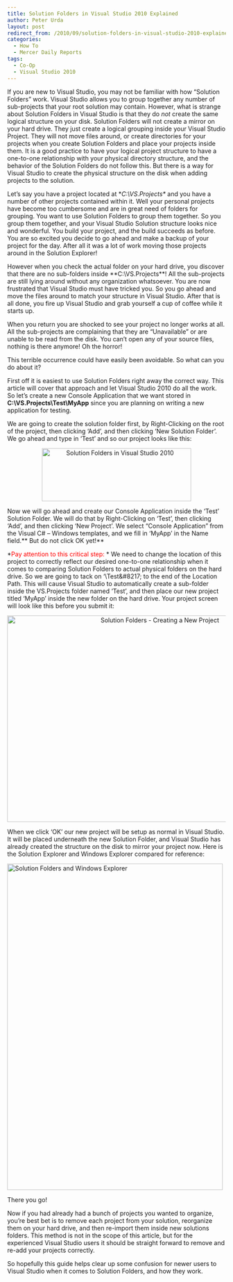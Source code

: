 ```yaml
---
title: Solution Folders in Visual Studio 2010 Explained
author: Peter Urda
layout: post
redirect_from: /2010/09/solution-folders-in-visual-studio-2010-explained/
categories:
  - How To
  - Mercer Daily Reports
tags:
  - Co-Op
  - Visual Studio 2010
---
```

If you are new to Visual Studio, you may not be familiar with how &#8220;Solution Folders&#8221; work. Visual Studio allows you to group together any number of sub-projects that your root solution may contain. However, what is strange about Solution Folders in Visual Studio is that they do *not* create the same logical structure on your disk. Solution Folders will not create a mirror on your hard drive. They just create a logical grouping inside your Visual Studio Project. They will not move files around, or create directories for your projects when you create Solution Folders and place your projects inside them. It is a good practice to have your logical project structure to have a one-to-one relationship with your physical directory structure, and the behavior of the Solution Folders do not follow this. But there is a way for Visual Studio to create the physical structure on the disk when adding projects to the solution.

Let&#8217;s say you have a project located at **C:\VS.Projects\** and you have a number of other projects contained within it. Well your personal projects have become too cumbersome and are in great need of folders for grouping. You want to use Solution Folders to group them together. So you group them together, and your Visual Studio Solution structure looks nice and wonderful. You build your project, and the build succeeds as before. You are so excited you decide to go ahead and make a backup of your project for the day. After all it was a lot of work moving those projects around in the Solution Explorer!

However when you check the actual folder on your hard drive, you discover that there are no sub-folders inside **C:\VS.Projects\**! All the sub-projects are still lying around without any organization whatsoever. You are now frustrated that Visual Studio must have tricked you. So you go ahead and move the files around to match your structure in Visual Studio. After that is all done, you fire up Visual Studio and grab yourself a cup of coffee while it starts up.

When you return you are shocked to see your project no longer works at all. All the sub-projects are complaining that they are &#8220;Unavailable&#8221; or are unable to be read from the disk. You can&#8217;t open any of your source files, nothing is there anymore! Oh the horror!

This terrible occurrence could have easily been avoidable. So what can you do about it?

First off it is easiest to use Solution Folders right away the correct way. This article will cover that approach and let Visual Studio 2010 do all the work. So let&#8217;s create a new Console Application that we want stored in **C:\VS.Projects\Test\MyApp** since you are planning on writing a new application for testing.

We are going to create the solution folder first, by Right-Clicking on the root of the project, then clicking &#8216;Add&#8217;, and then clicking &#8216;New Solution Folder&#8217;. We go ahead and type in &#8216;Test&#8217; and so our project looks like this:

<p style="text-align: center;">
  <img class="size-full wp-image-570  aligncenter" title="Solution Folders in Visual Studio 2010" src="http://www.peter-urda.com/wp/wp-content/uploads/2010/09/SolutionFolders01.png" alt="Solution Folders in Visual Studio 2010" width="344" height="122" />
</p>

Now we will go ahead and create our Console Application inside the &#8216;Test&#8217; Solution Folder. We will do that by Right-Clicking on &#8216;Test&#8217;, then clicking &#8216;Add&#8217;, and then clicking &#8216;New Project&#8217;. We select &#8220;Console Application&#8221; from the Visual C# &#8211; Windows templates, and we fill in &#8216;MyApp&#8217; in the Name field.** But do not click OK yet!**

*<span style="color: #ff0000;">Pay attention to this critical step:</span> * We need to change the location of this project to correctly reflect our desired one-to-one relationship when it comes to comparing Solution Folders to actual physical folders on the hard drive. So we are going to tack on &#8216;\Test\&#8217; to the end of the Location Path. This will cause Visual Studio to automatically create a sub-folder inside the VS.Projects folder named &#8216;Test&#8217;, and then place our new project titled &#8216;MyApp&#8217; inside the new folder on the hard drive. Your project screen will look like this before you submit it:

<p style="text-align: center;">
  <a href="http://www.peter-urda.com/wp/wp-content/uploads/2010/09/SolutionFolders02-Corrected1.png"><img class="aligncenter size-full wp-image-593" title="Solution Folders - Creating a New Project" src="http://www.peter-urda.com/wp/wp-content/uploads/2010/09/SolutionFolders02-Corrected1.png" alt="Solution Folders - Creating a New Project" width="688" height="475" /></a>
</p>

When we click &#8216;OK&#8217; our new project will be setup as normal in Visual Studio. It will be placed underneath the new Solution Folder, and Visual Studio has already created the structure on the disk to mirror your project now. Here is the Solution Explorer and Windows Explorer compared for reference:

<img class="aligncenter size-full wp-image-596" title="Solution Folders and Windows Explorer" src="http://www.peter-urda.com/wp/wp-content/uploads/2010/09/SolutionFolders03.png" alt="Solution Folders and Windows Explorer" width="497" height="751" />

There you go!

Now if you had already had a bunch of projects you wanted to organize, you&#8217;re best bet is to remove each project from your solution, reorganize them on your hard drive, and then re-import them inside new solutions folders. This method is not in the scope of this article, but for the experienced Visual Studio users it should be straight forward to remove and re-add your projects correctly. 

So hopefully this guide helps clear up some confusion for newer users to Visual Studio when it comes to Solution Folders, and how they work.
